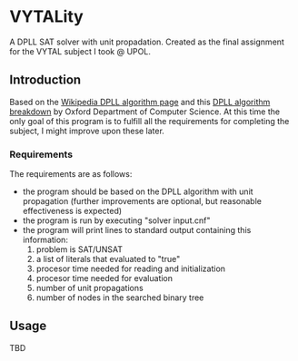 # VYTALity
A DPLL SAT solver with unit propadation. Created as the final assignment for the VYTAL subject I took @ UPOL.

## Introduction
Based on the [Wikipedia DPLL algorithm page](https://en.wikipedia.org/wiki/DPLL_algorithm) and this [DPLL algorithm breakdown](https://www.cs.ox.ac.uk/people/james.worrell/lecture06.pdf) by Oxford Department of Computer Science. At this time the only goal of this program is to fulfill all the requirements for completing the subject, I might improve upon these later.

### Requirements

The requirements are as follows:
- the program should be based on the DPLL algorithm with unit propagation (further improvements are optional, but reasonable effectiveness is expected)
- the program is run by executing "solver input.cnf"
- the program will print lines to standard output containing this information:
    1. problem is SAT/UNSAT
    2. a list of literals that evaluated to "true"
    3. procesor time needed for reading and initialization
    4. procesor time needed for evaluation
    5. number of unit propagations
    6. number of nodes in the searched binary tree

## Usage
TBD